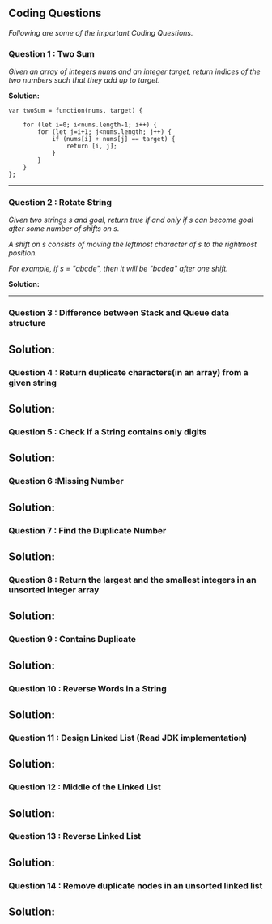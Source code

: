 ## Coding Questions
*Following are some of the important Coding Questions.*


### Question 1 : Two Sum
*Given an array of integers nums and an integer target, return indices of the two numbers such that they add up to target.*

**Solution:**

```
var twoSum = function(nums, target) {
    
    for (let i=0; i<nums.length-1; i++) {
        for (let j=i+1; j<nums.length; j++) {
            if (nums[i] + nums[j] == target) { 
                return [i, j];
            }       
        }
    }  
};
```
----------------------------------------------

### Question 2 : Rotate String 
*Given two strings s and goal, return true if and only if s can become goal after some number of shifts on s.*

*A shift on s consists of moving the leftmost character of s to the rightmost position.*

*For example, if s = "abcde", then it will be "bcdea" after one shift.*


**Solution:**



----------------------------------------------

### Question 3 : Difference between Stack and Queue data structure

**Solution:**
----------------------------------------------
### Question 4 : Return duplicate characters(in an array) from a given string

**Solution:**
----------------------------------------------
### Question 5 : Check if a String contains only digits

**Solution:**
----------------------------------------------
### Question 6 :Missing Number

**Solution:**
----------------------------------------------
### Question 7 : Find the Duplicate Number

**Solution:**
----------------------------------------------
### Question 8 : Return the largest and the smallest integers in an unsorted integer array

**Solution:**
----------------------------------------------
### Question 9 : Contains Duplicate

**Solution:**
----------------------------------------------
### Question 10 : Reverse Words in a String

**Solution:**
----------------------------------------------
### Question 11 : Design Linked List (Read JDK implementation)

**Solution:**
----------------------------------------------
### Question 12 : Middle of the Linked List

**Solution:**
----------------------------------------------
### Question 13 : Reverse Linked List

**Solution:**
----------------------------------------------
### Question 14 : Remove duplicate nodes in an unsorted linked list

**Solution:**
----------------------------------------------